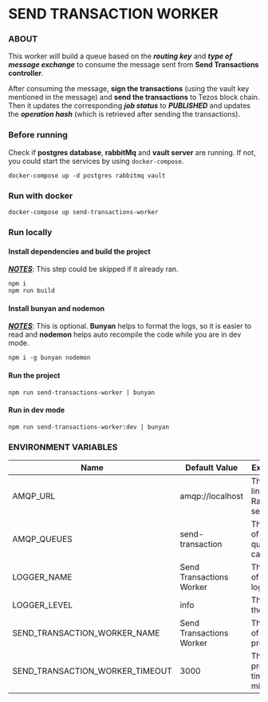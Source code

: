 # SEND TRANSACTION WORKER

### ABOUT

This worker will build a queue based on the **_routing key_** and **_type of message exchange_** to consume the message sent from **Send Transactions controller**.

After consuming the message, **sign the transactions** (using the vault key mentioned in the message) and **send the transactions** to Tezos block chain.
Then it updates the corresponding **_job status_** to **_PUBLISHED_** and updates the **_operation hash_** (which is retrieved after sending the transactions).

### Before running

Check if **postgres database**, **rabbitMq** and **vault server** are running. If not, you could start the services by using `docker-compose`.

```
docker-compose up -d postgres rabbitmq vault
```

### Run with docker

```
docker-compose up send-transactions-worker
```

### Run locally

#### Install dependencies and build the project

<u>**_NOTES_**</u>: This step could be skipped if it already ran.

```
npm i
npm run build
```

#### Install bunyan and nodemon

<u>**_NOTES_**</u>: This is optional. **Bunyan** helps to format the logs, so it is easier to read and **nodemon** helps auto recompile the code while you are in dev mode.

```
npm i -g bunyan nodemon
```

#### Run the project

```
npm run send-transactions-worker | bunyan
```

#### Run in dev mode

```
npm run send-transactions-worker:dev | bunyan
```

### ENVIRONMENT VARIABLES

| Name                            | Default Value            | Explanation                             |
| ------------------------------- | ------------------------ | --------------------------------------- |
| AMQP_URL                        | amqp://localhost         | The URL to link to the RabbitMQ server  |
| AMQP_QUEUES                     | send-transaction         | The name of the queues that can be used |
| LOGGER_NAME                     | Send Transactions Worker | The name of the logger                  |
| LOGGER_LEVEL                    | info                     | The level of the logger                 |
| SEND_TRANSACTION_WORKER_NAME    | Send Transactions Worker | The name of the process                 |
| SEND_TRANSACTION_WORKER_TIMEOUT | 3000                     | The process timeout in milliseconds     |
